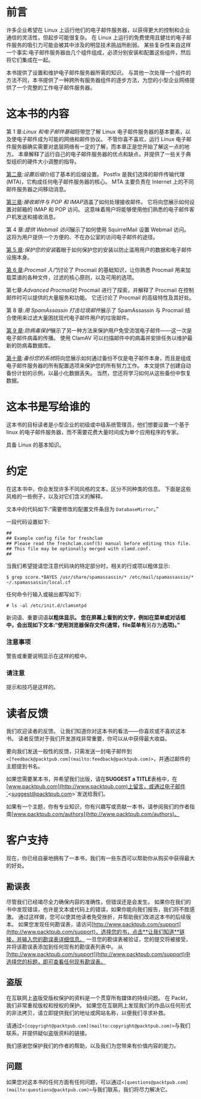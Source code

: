 # 前言

许多企业希望在 Linux 上运行他们的电子邮件服务器，以获得更大的控制和企业通信的灵活性，但起步可能很复杂。 在 Linux 上运行的免费使用且健壮的电子邮件服务的吸引力可能会被其中涉及的明显技术挑战所削弱。 某些复杂性来自这样一个事实:电子邮件服务器由几个组件组成，必须分别安装和配置这些组件，然后将它们集成在一起。

本书提供了设置和维护电子邮件服务器所需的知识。 与其他一次处理一个组件的方法不同，本书提供了一种跨所有服务器组件的逐步方法，为您的小型企业网络提供了一个完整的工作电子邮件服务器。

# 这本书的内容

第 1 章:*Linux 和电子邮件基础*将带您了解 Linux 电子邮件服务器的基本要素，以及使电子邮件成为可能的网络和邮件协议。 不管你喜不喜欢，运行 Linux 电子邮件服务器确实需要对底层网络有一定的了解，而本章正是您开始了解这一点的地方。 本章解释了运行自己的电子邮件服务器的优点和缺点，并提供了一些关于典型组织的硬件大小调整的指导。

[第二章](02.html "Chapter 2. Setting up Postfix"):*设置后缀*介绍了基本的后缀设置。 Postfix 是我们选择的邮件传输代理(MTA)，它构成任何电子邮件服务器的核心。 MTA 主要负责在 Internet 上的不同邮件服务器之间移动消息。

[第三章](03.html "Chapter 3. Incoming Mail with POP and IMAP"):*接收邮件与 POP 和 IMAP*涵盖了如何处理接收邮件。 它将向您展示如何设置对邮箱的 IMAP 和 POP 访问。 这意味着用户将能够使用他们熟悉的电子邮件客户机发送和接收消息。

第 4 章:*提供 Webmail 访问*展示了如何使用 SquirrelMail 设置 Webmail 访问。 这将为用户提供一个方便的、不在办公室的访问电子邮件的途径。

[第 5 章](05.html "Chapter 5. Securing Your Installation"):*保护您的安装*着眼于如何保护您的安装以防止滥用用户的数据和电子邮件设施本身。

[第 6 章](06.html "Chapter 6. Getting Started with Procmail"):*Procmail 入门*讨论了 Procmail 的基础知识，让你熟悉 Procmail 用来加载菜谱的各种文件，过滤的核心原则，以及可用的选项。

第七章:*Advanced Procmail*对 Procmail 进行了探索，并解释了 Procmail 在控制邮件时可以提供的大量服务和功能。 它还讨论了 Procmail 的高级特性及其好处。

第 8 章:*用 SpamAssassin 打击垃圾邮件*展示了 SpamAssassin 与 Procmail 结合使用来过滤大量困扰现代电子邮件用户的垃圾邮件。

[第 9 章](09.html "Chapter 9. Antivirus Protection"):*防病毒保护*展示了另一种方法来保护用户免受流氓电子邮件——这一次是电子邮件病毒的传播。 使用 ClamAV 可以扫描邮件中的病毒并安排任务以维护最新的防病毒数据库。

[第十章](10.html "Chapter 10. Backing Up Your System"):*备份您的系统*将向您展示如何通过备份不仅是电子邮件本身，而且是组成电子邮件服务器的所有配置选项来保护您的所有努力工作。 本文提供了创建自动备份计划的示例，以最小化数据丢失。 当然，您还将学习如何从这些备份中恢复数据。

# 这本书是写给谁的

这本书的目标读者是小型企业的初级或中级系统管理员，他们想要设置一个基于 linux 的电子邮件服务器，而不需要花费大量时间成为单个应用程序的专家。

具备 Linux 的基本知识。

# 约定

在这本书中，你会发现许多不同风格的文本，区分不同种类的信息。 下面是这些风格的一些例子，以及对它们含义的解释。

文本中的代码如下:“需要修改的配置文件条目为 `DatabaseMirror`。”

一段代码设置如下:

```
##
## Example config file for freshclam
## Please read the freshclam.conf(5) manual before editing this file.
## This file may be optionally merged with clamd.conf.
##

```

当我们希望提请您注意代码块的特定部分时，相关的行或项以粗体显示:

```
$ grep score.*BAYES /usr/share/spamassassin/* /etc/mail/spamassassin/* ~/.spamassassin/local.cf

```

任何命令行输入或输出都写如下:

```
# ls -al /etc/init.d/clamsmtpd

```

新词语、重要词语**以粗体显示。 您在屏幕上看到的文字，例如在菜单或对话框中，会出现如下文本:“使用浏览器保存文件(通常，**file**菜单有**另存为**选项)。”**

### 注意事项

警告或重要说明显示在这样的框中。

### 请注意

提示和技巧是这样的。

# 读者反馈

我们欢迎读者的反馈。 让我们知道你对这本书的看法——你喜欢或不喜欢这本书。 读者反馈对于我们开发游戏非常重要，你可以从中获得最大收益。

要向我们发送一般性的反馈，只需发送一封电子邮件到`<[feedback@packtpub.com](mailto:feedback@packtpub.com)>`，并通过邮件的主题提到书名。

如果您需要某本书，并希望我们出版，请在**SUGGEST a TITLE**表格中，在[www.packtpub.com](http://www.packtpub.com)上留言，或通过电子邮件`<[suggest@packtpub.com](mailto:suggest@packtpub.com)>`发送给我们。

如果有一个主题，你有专业知识，你有兴趣写或贡献一本书，请参阅我们的作者指南[www.packtpub.com/authors](http://www.packtpub.com/authors)。

# 客户支持

现在，你已经自豪地拥有了一本书，我们有一些东西可以帮助你从购买中获得最大的好处。

## 勘误表

尽管我们已经竭尽全力确保内容的准确性，但错误还是会发生。 如果你在我们的书中发现错误，也许是文本或代码上的错误，如果你能向我们报告，我们将不胜感激。 通过这样做，您可以使其他读者免受挫折，并帮助我们改进这本书的后续版本。 如果您发现任何勘误表，请访问[http://www.packtpub.com/support](http://www.packtpub.com/support)，选择您的书，点击**让我们知道**链接，并输入您的勘误表详细信息。 一旦您的勘误表被验证，您的提交将被接受，并将该勘误表添加到任何现有的勘误表列表中。 从[http://www.packtpub.com/support](http://www.packtpub.com/support)中选择您的标题，即可查看任何现有勘误表。

## 盗版

在互联网上盗版受版权保护的资料是一个贯穿所有媒体的持续问题。 在 Packt，我们非常重视版权和授权的保护。 如果您在互联网上发现我们的作品以任何形式的非法拷贝，请立即提供我们的地址或网站名称，以便我们寻求补救。

请通过`<[copyright@packtpub.com](mailto:copyright@packtpub.com)>`与我们联系，并提供疑似盗版资料的链接。

我们感谢您保护我们的作者的帮助，以及我们为您带来有价值内容的能力。

## 问题

如果您对这本书的任何方面有任何问题，可以通过`<[questions@packtpub.com](mailto:questions@packtpub.com)>`与我们联系，我们将尽力解决它。